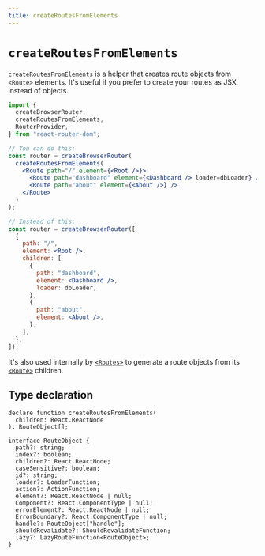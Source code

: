 ```yaml
---
title: createRoutesFromElements
---
```


# `createRoutesFromElements`

`createRoutesFromElements` is a helper that creates route objects from `<Route>` elements. It's useful if you prefer to create your routes as JSX instead of objects.

```jsx
import {
  createBrowserRouter,
  createRoutesFromElements,
  RouterProvider,
} from "react-router-dom";

// You can do this:
const router = createBrowserRouter(
  createRoutesFromElements(
    <Route path="/" element={<Root />}>
      <Route path="dashboard" element={<Dashboard /> loader=dbLoader} />
      <Route path="about" element={<About />} />
    </Route>
  )
);

// Instead of this:
const router = createBrowserRouter([
  {
    path: "/",
    element: <Root />,
    children: [
      {
        path: "dashboard",
        element: <Dashboard />,
        loader: dbLoader,
      },
      {
        path: "about",
        element: <About />,
      },
    ],
  },
]);
```

It's also used internally by [`<Routes>`][routes] to generate a route objects from its [`<Route>`][route] children.

## Type declaration

```tsx
declare function createRoutesFromElements(
  children: React.ReactNode
): RouteObject[];

interface RouteObject {
  path?: string;
  index?: boolean;
  children?: React.ReactNode;
  caseSensitive?: boolean;
  id?: string;
  loader?: LoaderFunction;
  action?: ActionFunction;
  element?: React.ReactNode | null;
  Component?: React.ComponentType | null;
  errorElement?: React.ReactNode | null;
  ErrorBoundary?: React.ComponentType | null;
  handle?: RouteObject["handle"];
  shouldRevalidate?: ShouldRevalidateFunction;
  lazy?: LazyRouteFunction<RouteObject>;
}
```

[routes]: ../components/routes
[route]: ../components/route

